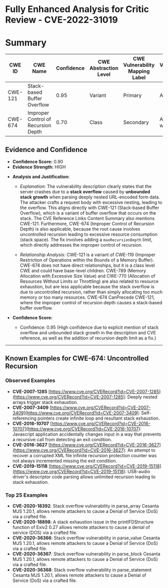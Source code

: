 # Fully Enhanced Analysis for Critic Review - CVE-2022-31019

# Summary
| CWE ID | CWE Name | Confidence | CWE Abstraction Level | CWE Vulnerability Mapping Label | CWE-Vulnerability Mapping Notes |
|---|---|---|---|---|---|
| CWE-121 | Stack-based Buffer Overflow | 0.95 | Variant | Primary | Allowed |
| CWE-674 | Improper Control of Recursion Depth | 0.70 | Class | Secondary | Allowed-with-Review |

## Evidence and Confidence

*   **Confidence Score:** 0.90
*   **Evidence Strength:** HIGH

- **Analysis and Justification:**
  - *Explanation:* The vulnerability description clearly states that the server crashes due to a **stack overflow** caused by **unbounded stack growth** when parsing deeply nested URL-encoded form data. The attacker crafts a request body with excessive nesting, leading to the overflow. This aligns directly with CWE-121 (Stack-based Buffer Overflow), which is a variant of buffer overflow that occurs on the stack. The CVE Reference Links Content Summary also mentions CWE-121. Furthermore, CWE-674 (Improper Control of Recursion Depth) is also applicable, because the root cause involves uncontrolled recursion leading to excessive resource consumption (stack space). The fix involves adding a `maxRecursionDepth` limit, which directly addresses the improper control of recursion.

  - *Relationship Analysis:* CWE-121 is a variant of CWE-119 (Improper Restriction of Operations within the Bounds of a Memory Buffer). CWE-674 does not have direct relationships, but it is a class level CWE and could have base-level children. CWE-789 (Memory Allocation with Excessive Size Value) and CWE-770 (Allocation of Resources Without Limits or Throttling) are also related to resource exhaustion, but are less applicable because the stack overflow is due to uncontrolled recursion, rather than simply allocating too much memory or too many resources. CWE-674 CanPrecede CWE-121, where the improper control of recursion depth causes a stack-based buffer overflow.

- **Confidence Score:**
  - Confidence: 0.95 (High confidence due to explicit mention of stack overflow and unbounded stack growth in the description and CVE reference, as well as the addition of recursion depth limit as a fix.)
---



## Known Examples for CWE-674: Uncontrolled Recursion
### Observed Examples
- **CVE-2007-1285** [https://www.cve.org/CVERecord?id=CVE-2007-1285](https://www.cve.org/CVERecord?id=CVE-2007-1285): Deeply nested arrays trigger stack exhaustion.
- **CVE-2007-3409** [https://www.cve.org/CVERecord?id=CVE-2007-3409](https://www.cve.org/CVERecord?id=CVE-2007-3409): Self-referencing pointers create infinite loop and resultant stack exhaustion.
- **CVE-2016-10707** [https://www.cve.org/CVERecord?id=CVE-2016-10707](https://www.cve.org/CVERecord?id=CVE-2016-10707): Javascript application accidentally changes input in a way that prevents a recursive call from detecting an exit condition.
- **CVE-2016-3627** [https://www.cve.org/CVERecord?id=CVE-2016-3627](https://www.cve.org/CVERecord?id=CVE-2016-3627): An attempt to recover a corrupted XML file infinite recursion protection counter was not always incremented missing the exit condition.
- **CVE-2019-15118** [https://www.cve.org/CVERecord?id=CVE-2019-15118](https://www.cve.org/CVERecord?id=CVE-2019-15118): USB-audio driver's descriptor code parsing allows unlimited recursion leading to stack exhaustion.
### Top 25 Examples
- **CVE-2020-18392**: Stack overflow vulnerability in parse_array Cesanta MJS 1.20.1, allows remote attackers to cause a Denial of Service (DoS) via a crafted file.
- **CVE-2020-18898**: A stack exhaustion issue in the printIFDStructure function of Exiv2 0.27 allows remote attackers to cause a denial of service (DOS) via a crafted file.
- **CVE-2020-36366**: Stack overflow vulnerability in parse_value Cesanta MJS 1.20.1, allows remote attackers to cause a Denial of Service (DoS) via a crafted file.
- **CVE-2020-36367**: Stack overflow vulnerability in parse_block Cesanta MJS 1.20.1, allows remote attackers to cause a Denial of Service (DoS) via a crafted file.
- **CVE-2020-36368**: Stack overflow vulnerability in parse_statement Cesanta MJS 1.20.1, allows remote attackers to cause a Denial of Service (DoS) via a crafted file.
